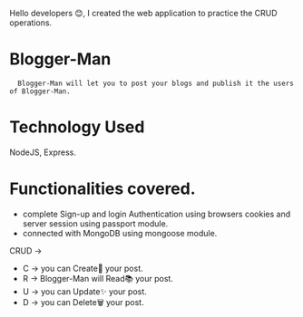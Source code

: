 Hello developers 😊, I created the web application to practice the CRUD operations.

# Blogger-Man
      Blogger-Man will let you to post your blogs and publish it the users of Blogger-Man. 

# Technology Used
  NodeJS,
  Express.
  
# Functionalities covered.
   * complete Sign-up and login Authentication using browsers cookies and server session using passport module. 
   * connected with MongoDB using mongoose module.
   
CRUD -> 
  *  C -> you can Create👷 your post.
  *  R -> Blogger-Man will Read📚  your post.
  *  U -> you can Update✨ your post.
  *  D -> you can Delete🗑️ your post.
  
